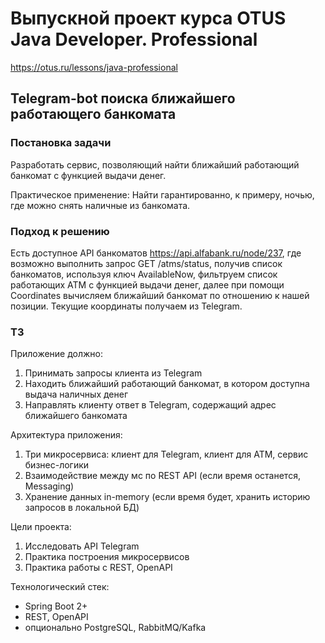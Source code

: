 # Выпускной проект курса OTUS Java Developer. Professional
https://otus.ru/lessons/java-professional

## Telegram-bot поиска ближайшего работающего банкомата

### Постановка задачи
Разработать сервис, позволяющий найти ближайший работающий банкомат с функцией выдачи денег.

Практическое применение: Найти гарантированно, к примеру, ночью, где можно снять наличные из банкомата. 

### Подход к решению
Есть доступное API банкоматов https://api.alfabank.ru/node/237, 
где возможно выполнить запрос GET /atms/status, получив список банкоматов, 
используя ключ AvailableNow, фильтруем список работающих АТМ с функцией выдачи денег,
далее при помощи Coordinates вычисляем ближайший банкомат по отношению к нашей позиции. 
Текущие координаты получаем из Telegram.

### ТЗ 
Приложение должно:
1. Принимать запросы клиента из Telegram
2. Находить ближайший работающий банкомат, в котором доступна выдача наличных денег
3. Направлять клиенту ответ в Telegram, содержащий адрес ближайшего банкомата

Архитектура приложения:
1. Три микросервиса: клиент для Telegram, клиент для ATM, сервис бизнес-логики
2. Взаимодействие между мс по REST API (если время останется, Messaging)
3. Хранение данных in-memory (если время будет, хранить историю запросов в локальной БД)

Цели проекта:
1. Исследовать API Telegram
2. Практика построения микросервисов
3. Практика работы с REST, OpenAPI

Технологический стек:
- Spring Boot 2+
- REST, OpenAPI
- опционально PostgreSQL, RabbitMQ/Kafka
